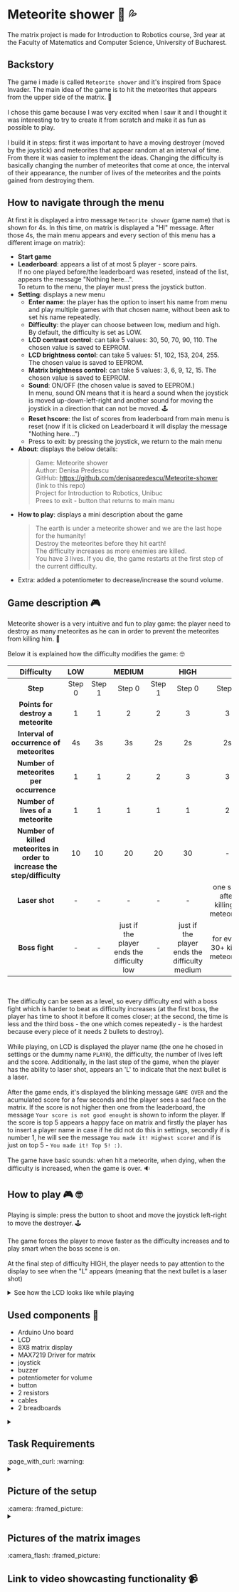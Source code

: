 # Meteorite shower :space_invader: :sweat_drops: 

The matrix project is made for Introduction to Robotics course, 3rd year at the Faculty of Matematics and Computer Science, University of Bucharest.

## Backstory
The game i made is called `Meteorite shower` and it's inspired from Space Invader. The main idea of the game is to hit the meteorites that appears from the upper side of the matrix. :space_invader: </br>
 </br>
I chose this game because I was very excited when I saw it and I thought it was interesting to try to create it from scratch and make it as fun as possible to play. </br>
 </br>
I build it in steps: first it was important to have a moving destroyer (moved by the joystick) and meteorites that appear random at an interval of time. From there it was easier to implement the ideas. Changing the difficulty is basically changing the number of meteorites that come at once, the interval of their appearance, the number of lives of the meteorites and the points gained from destroying them.


## How to navigate through the menu
At first it is displayed a intro message `Meteorite shower` (game name) that is shown for 4s. In this time, on matrix is displayed a "HI" message. After those 4s, the main menu appears and every section of this menu has a different image on matrix):

- **Start game**
- **Leaderboard**: appears a list of at most 5 player - score pairs. </br>
If no one played before/the leaderboard was reseted, instead of the list, appears the message "Nothing here...". </br>
To return to the menu, the player must press the joystick button. 
- **Setting**: displays a new menu
  - <b>Enter name</b>: the player has the option to insert his name from menu and play multiple games with that chosen name, without been ask to set his name repeatedly.
  - <b>Difficulty</b>: the player can choose between low, medium and high. </br>
    By default, the difficulty is set as LOW. </br>
  - <b>LCD contrast control</b>: can take 5 values: 30, 50, 70, 90, 110. The chosen value is saved to EEPROM.
  - <b>LCD brightness contol</b>: can take 5 values: 51, 102, 153, 204, 255. The chosen value is saved to EEPROM.
  - <b>Matrix brightness control</b>: can take 5 values: 3, 6, 9, 12, 15. The chosen value is saved to EEPROM.
  - <b>Sound</b>: ON/OFF (the chosen value is saved to EEPROM.) </br>
    In menu, sound ON means that it is heard a sound when the joystick is moved up-down-left-right and another sound for moving the joystick in a direction that can not be moved. :joystick:
  - <b>Reset hscore</b>: the list of scores from leaderboard from main menu is reset (now if it is clicked on Leaderboard it will display the message "Nothing here...")
  - Press to exit: by pressing the joystick, we return to the main menu 
- **About**: displays the below details:
   > Game: Meteorite shower </br>
   Author: Denisa Predescu </br>
   GitHub: https://github.com/denisapredescu/Meteorite-shower (link to this repo) </br>
   Project for Introduction to Robotics, Unibuc </br>
   Prees to exit - button that returns to main manu
- **How to play**: displays a mini description about the game </br>
  >The earth is under a meteorite shower and we are the last hope for the humanity! </br>
   Destroy the meteorites before they hit earth! </br>
   The difficulty increases as more enemies are killed. </br>
   You have 3 lives. If you die, the game restarts at the first step of the current difficulty.
- Extra: added a potentiometer to decrease/increase the sound volume.

## Game description :video_game:
Meteorite shower is a very intuitive and fun to play game: the player need to destroy as many meteorites as he can in order to prevent the meteorites from killing him. :space_invader: </br>
</br>
 Below it is explained how the difficulty modifies the game: :nerd_face:</br>
 
 | Difficulty | LOW ||  MEDIUM || HIGH  ||
 | :---: | :---:  | :---: | :---: | :---: | :---: | :---: |
 |<b>Step</b> | Step 0 |  Step 1 |  Step 0 |  Step 1 | Step 0 | Step 1 | 
 |<b>Points for destroy a meteorite</b> | 1 | 1| 2 | 2| 3 |3 |
 |<b>Interval of occurrence of meteorites</b>| 4s | 3s | 3s | 2s| 2s|2s|
 |<b>Number of meteorites per occurrence</b>| 1| 1| 2| 2 | 3 |3 |
 |<b>Number of lives of a meteorite</b> | 1 |1 | 1 |1 |1 |2|
 |<b>Number of killed meteorites in order to increase the step/difficulty</b>| 10 | 10 | 20 | 20 | 30 | - |
 |<b>Laser shot</b> | - | -| - |- | - | one shot after killing 6 meteorites |
 |<b>Boss fight</b>| - | - | just if the player ends the difficulty low | - | just if the player ends the difficulty medium | for every 30+ killed meteorites |  
 </br>
 
The difficulty can be seen as a level, so every difficulty end with a boss fight which is harder to beat as difficulty increases (at the first boss, the player has time to shoot it before it comes closer; at the second, the time is less and the third boss - the one which comes repeatedly - is the hardest because every piece of it needs 2 bullets to destroy). </br>
</br>
 While playing, on LCD is displayed the player name (the one he chosed in settings or the dummy name `PLAYR`), the difficulty, the number of lives left and the score. Additionally, in the last step of the game, when the player has the ability to laser shot, appears an 'L' to indicate that the next bullet is a laser. </br>
</br>
After the game ends, it's displayed the blinking message `GAME OVER` and the acumulated score for a few seconds and the player sees a sad face on the matrix. If the score is not higher then one from the leaderboard, the message `Your score is not good enought` is shown to inform the player. If the score is top 5 appears a happy face on matrix and firstly the player has to insert a player name in case if he did not do this in settings, secondly if is number 1, he will see the message `You made it! Highest score!` and if is just on top 5 - `You made it! Top 5! :)`. 
</br>
</br>
 The game have basic sounds: when hit a meteorite, when dying, when the difficulty is increased, when the game is over. :sound:


## How to play :video_game: :nerd_face:
 Playing is simple: press the button to shoot and move the joystick left-right to move the destroyer. :joystick: </br>
  </br>
 The game forces the player to move faster as the difficulty increases and to play smart when the boss scene is on.  </br>
 </br>
 At the final step of difficulty HIGH, the player needs to pay attention to the display to see when the "L" appears (meaning that the next bullet is a laser shot)   </br>
 
 <details><summary>See how the LCD looks like while playing</summary>
  
 - normal display
  ![fara L](https://user-images.githubusercontent.com/86727047/208517026-77be93a9-f4b0-4920-ad36-198062da5aad.jpeg)

 - display when the laser shot is active
  ![cu L](https://user-images.githubusercontent.com/86727047/208517016-030a334b-3e52-4f32-a16e-ad4e31120f5b.jpeg)

</details>
  
 ## Used components :bricks:
- Arduino Uno board
- LCD 
- 8X8 matrix display
- MAX7219 Driver for matrix
- joystick
- buzzer
- potentiometer for volume
- button
- 2 resistors
- cables
- 2 breadboards

<details><summary><h2>Task Requirements</h2> :page_with_curl: :warning:</summary>
 
 *Menu requirements*:
 1. When powering up a game, a greeting message should be shown fora few moments.
 2. Main menu:
  - Start game
  - Highscore: top 5 values saved in EEPROM
  - Settings:
     - Enter name
     - Difficulty/level
     - LCD contrast control (optional). Save value to EEPROM.
     - LCD brightness control. Save value to EEPROM.
     - Matrix brightness control. Save value to EEPROM.
     - Sound: on/off. Save value to EEPROM.
     - Reset highscore
  - About 
  - How to play
 3. Display on LCD the relevant info while playing the game
 4. Display message after game ending for a few moments. After that, display relevant info (such as the player is in top 5)
 
 *Game requirements*: 
- Minimal components:an LCD, a joystick, a buzzer and the ledmatrix.
- You must add basic sounds to the game (when ”eating” food, when dying, when finishing the level etc).
- It must be intuitive and fun to play.
- It must make sense in the current setup.  
- The levels must progress dynamically. 
  
</details> 


<details><summary><h2>Picture of the setup</h2>	:camera: :framed_picture:</summary>
  
 ![WhatsApp Image 2022-12-19 at 21 03 48 (1)](https://user-images.githubusercontent.com/86727047/208517545-a2bccbd4-e617-44d8-a451-99e10891f85b.jpeg)

  
 ![WhatsApp Image 2022-12-19 at 21 03 47 (1)](https://user-images.githubusercontent.com/86727047/208517304-cd52482d-f297-4d94-a46c-07852343c9cf.jpeg)


![WhatsApp Image 2022-12-19 at 21 03 47](https://user-images.githubusercontent.com/86727047/208517183-3e1a0495-74b0-4640-8d11-a87666c5642d.jpeg)

</details>

<details><summary><h2>Pictures of the matrix images</h2> :camera_flash: :framed_picture: </summary>
  
- Greeting message - 'hi' message
  ![3](https://user-images.githubusercontent.com/86727047/208514716-ef03b4a9-e1fe-4a99-9596-0920936ebc0c.jpeg)
  
- Start game - image of a monster
  ![monster](https://user-images.githubusercontent.com/86727047/208516245-5355f00f-f330-44ec-b799-992268006871.jpeg)

- Leaderboard - image of a trophy
  ![WhatsApp Image 2022-12-19 at 21 03 52 (1)](https://user-images.githubusercontent.com/86727047/208515043-ebb7bda9-1939-446a-8209-8a3ad75fc441.jpeg)
  
- Settings - image of a wrench
  ![WhatsApp Image 2022-12-19 at 21 03 52](https://user-images.githubusercontent.com/86727047/208515975-13d84380-31fd-4abe-94c7-bc622b0452ca.jpeg)

- About - image of an "i" from information
  ![WhatsApp Image 2022-12-19 at 21 03 51](https://user-images.githubusercontent.com/86727047/208515141-7656f4cd-72db-421b-8f25-e609acba6895.jpeg)
  
- How to play - image of an question mark
  ![WhatsApp Image 2022-12-19 at 21 03 49 (1)](https://user-images.githubusercontent.com/86727047/208515304-54bbcffd-1ca1-4804-905e-34a556bc74ae.jpeg)

- Sad face
 ![WhatsApp Image 2022-12-20 at 00 02 39 (1)](https://user-images.githubusercontent.com/86727047/208547474-808b7df4-7e2c-4edb-891f-4f394c8d74d5.jpeg)
    
- Happy face 
 ![WhatsApp Image 2022-12-20 at 00 02 39](https://user-images.githubusercontent.com/86727047/208547487-a8245e2e-6c9e-406b-8f88-075e8396373d.jpeg)

</details>

## Link to video showcasting functionality :video_camera:

